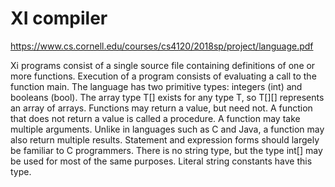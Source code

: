 # XI compiler

https://www.cs.cornell.edu/courses/cs4120/2018sp/project/language.pdf

Xi programs consist of a single source file containing definitions of one or more functions. Execution of a program consists of evaluating a call to the function main.
The language has two primitive types: integers (int) and booleans (bool). The array type T[] exists for any type T, so T[][] represents an array of arrays.
Functions may return a value, but need not. A function that does not return a value is called a procedure. A function may take multiple arguments. Unlike in languages such as C and Java, a function may also return multiple results.
Statement and expression forms should largely be familiar to C programmers.
There is no string type, but the type int[] may be used for most of the same purposes. Literal string constants have this type.
